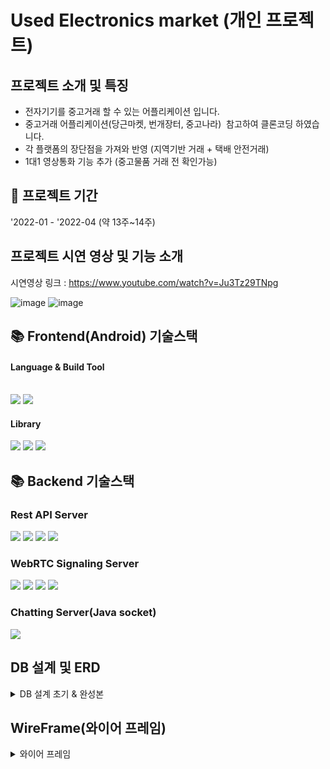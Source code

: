 # Used Electronics market (개인 프로젝트)

## 프로젝트 소개 및 특징

- 전자기기를 중고거래 할 수 있는 어플리케이션 입니다.
- 중고거래 어플리케이션(당근마켓, 번개장터, 중고나라)  참고하여 클론코딩 하였습니다.
- 각 플랫폼의 장단점을 가져와 반영 (지역기반 거래 + 택배 안전거래)
- 1대1 영상통화 기능 추가 (중고물품 거래 전 확인가능)

## 📅 프로젝트 기간
'2022-01 - '2022-04 (약 13주~14주)

## 프로젝트 시연 영상 및 기능 소개 

시연영상 링크 : https://www.youtube.com/watch?v=Ju3Tz29TNpg


![image](https://user-images.githubusercontent.com/79980357/195752183-2e3c903b-0ad6-4b3d-8dd4-7eaf27b04fce.png)
![image](https://user-images.githubusercontent.com/79980357/195752288-569ea3e3-bb9d-4cf0-92eb-a415bda1ecc5.png)




## 📚 Frontend(Android) 기술스택

#### Language & Build Tool
<br>
<img src="https://img.shields.io/badge/Java-536DFE?style=for-the-badge&logo=Java&logoColor=white"/> 
<img src="https://img.shields.io/badge/Gradle-02303A?style=for-the-badge&logo=Gradle&logoColor=white"/>
<br>


#### Library<br>
<img src="https://img.shields.io/badge/Retorfit2-색상?style=for-the-badge&logo=기술스택아이콘&logoColor=white">
<img src="https://img.shields.io/badge/KAKAO PAY API-FFCD00?style=for-the-badge&logo=기술스택아이콘&logoColor=white">
<img src="https://img.shields.io/badge/Google Map API-4285F4?style=for-the-badge&logo=기술스택아이콘&logoColor=white">

## 📚 Backend 기술스택

### Rest API Server
<img src="https://img.shields.io/badge/PHP-777BB4?style=for-the-badge&logo=기술스택아이콘&logoColor=white">
<img src="https://img.shields.io/badge/Apache-D22128?style=for-the-badge&logo=기술스택아이콘&logoColor=white">
<img src="https://img.shields.io/badge/MySQL-4479A1?style=for-the-badge&logo=MySQL&logoColor=white"/>
<img src="https://img.shields.io/badge/AmazonEC2-FF9900?style=for-the-badge&logo=AmazonEC2&logoColor=white"/>

### WebRTC Signaling Server<br>
<img src="https://img.shields.io/badge/WebRTC-333333?style=for-the-badge&logo=기술스택아이콘&logoColor=white">
<img src="https://img.shields.io/badge/JavaScript-F7DF1E?style=for-the-badge&logo=기술스택아이콘&logoColor=white">
<img src="https://img.shields.io/badge/Nodejs-339933?style=for-the-badge&logo=기술스택아이콘&logoColor=white">
<img src="https://img.shields.io/badge/socket.io-010101?style=for-the-badge&logo=socket.io&logoColor=white">

### Chatting Server(Java socket)<BR>
<img src="https://img.shields.io/badge/Java-536DFE?style=for-the-badge&logo=Java&logoColor=white"/>






## DB 설계 및 ERD 

<details>
<summary>DB 설계 초기 & 완성본</summary>

DB 초기설계
![image](https://user-images.githubusercontent.com/79980357/195753461-ea5556ff-1d07-4e35-b9c9-e0c65b98142b.png)

DB 최종완성
- 채팅관련
  ![image](https://user-images.githubusercontent.com/79980357/195756897-48f22374-4c08-45bb-be95-9ad9930e73d8.png)
- 중고거래 관련
  ![image](https://user-images.githubusercontent.com/79980357/195757543-cad01fe9-c67a-41bb-b083-b2d8b4d20fee.png)

</details>


## WireFrame(와이어 프레임)
<details>
<summary>와이어 프레임</summary>

![image](https://user-images.githubusercontent.com/79980357/195773725-d02d7487-bf47-4740-a3ea-d91658bfaa95.png)
![image](https://user-images.githubusercontent.com/79980357/195773817-4acdc5d0-d417-4959-891d-0380243e45df.png)
![image](https://user-images.githubusercontent.com/79980357/195773883-94f57010-2720-4b04-8f85-c6f26afb5bca.png)
![image](https://user-images.githubusercontent.com/79980357/195773978-7fcfc8e1-32a5-4a7d-bfb5-3f75b2898e92.png)
![image](https://user-images.githubusercontent.com/79980357/195774027-5d412040-bce8-43d1-bad8-7908d68f22c4.png)
![image](https://user-images.githubusercontent.com/79980357/195774049-a6b4d9eb-55a9-4d8f-adf9-6cab5ef1dcbd.png)
![image](https://user-images.githubusercontent.com/79980357/195774078-9c0b9bf8-b81f-4bcb-b2a7-f930e59be7d1.png)
![image](https://user-images.githubusercontent.com/79980357/195774111-615ac3df-3e6c-4ac3-9e30-5a04be06dcb0.png)
![image](https://user-images.githubusercontent.com/79980357/195774138-ba121f13-7408-48f9-aa56-8b8ed29d5c31.png)
![image](https://user-images.githubusercontent.com/79980357/195774164-00e96347-edf9-4b3d-8638-8d4e14a5ee16.png)
![image](https://user-images.githubusercontent.com/79980357/195774202-e3608ca3-df0d-43ee-b0f4-3eb99503436d.png)
![image](https://user-images.githubusercontent.com/79980357/195774223-f42fe913-e161-4790-953e-ccd596822fa6.png)
![image](https://user-images.githubusercontent.com/79980357/195774244-3abfbb77-532b-4357-a272-cdc205c67ed8.png)
![image](https://user-images.githubusercontent.com/79980357/195774269-8541cbab-48bb-4eb3-bdd0-ba6fd70c9a7a.png)
![image](https://user-images.githubusercontent.com/79980357/195774290-bc20130d-9dd5-40cd-b8c7-f8298aed70ec.png)
![image](https://user-images.githubusercontent.com/79980357/195774312-c31437a8-f64c-4291-8494-3d0de20851ec.png)

</details>
